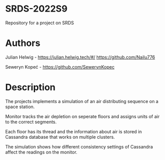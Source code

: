 # SRDS-2022S9

Repository for a project on SRDS

# Authors
Julian Helwig - https://julian.helwig.tech/#/ https://github.com/Nailu776

Seweryn Kopeć - https://github.com/SewerynKopec

# Description

The projects implements a simulation of an air distributing sequence on a space station.

Monitor tracks the air depletion on seperate floors and assigns units of air to the correct segments.

Each floor has its thread and the information about air is stored in Cassandra database that works on multiple clusters.

The simulation shows how different consistency settings of Cassandra  affect the readings on the monitor.
